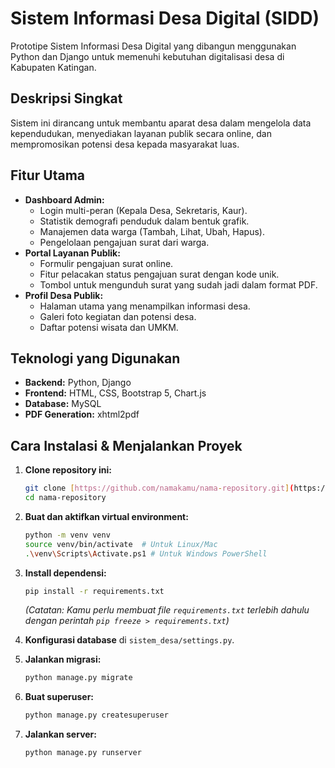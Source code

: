 # Sistem Informasi Desa Digital (SIDD)

Prototipe Sistem Informasi Desa Digital yang dibangun menggunakan Python dan Django untuk memenuhi kebutuhan digitalisasi desa di Kabupaten Katingan.

## Deskripsi Singkat

Sistem ini dirancang untuk membantu aparat desa dalam mengelola data kependudukan, menyediakan layanan publik secara online, dan mempromosikan potensi desa kepada masyarakat luas.

## Fitur Utama

-   **Dashboard Admin:**
    -   Login multi-peran (Kepala Desa, Sekretaris, Kaur).
    -   Statistik demografi penduduk dalam bentuk grafik.
    -   Manajemen data warga (Tambah, Lihat, Ubah, Hapus).
    -   Pengelolaan pengajuan surat dari warga.
-   **Portal Layanan Publik:**
    -   Formulir pengajuan surat online.
    -   Fitur pelacakan status pengajuan surat dengan kode unik.
    -   Tombol untuk mengunduh surat yang sudah jadi dalam format PDF.
-   **Profil Desa Publik:**
    -   Halaman utama yang menampilkan informasi desa.
    -   Galeri foto kegiatan dan potensi desa.
    -   Daftar potensi wisata dan UMKM.

## Teknologi yang Digunakan

-   **Backend:** Python, Django
-   **Frontend:** HTML, CSS, Bootstrap 5, Chart.js
-   **Database:** MySQL
-   **PDF Generation:** xhtml2pdf

## Cara Instalasi & Menjalankan Proyek

1.  **Clone repository ini:**
    ```bash
    git clone [https://github.com/namakamu/nama-repository.git](https://github.com/namakamu/nama-repository.git)
    cd nama-repository
    ```

2.  **Buat dan aktifkan virtual environment:**
    ```bash
    python -m venv venv
    source venv/bin/activate  # Untuk Linux/Mac
    .\venv\Scripts\Activate.ps1 # Untuk Windows PowerShell
    ```

3.  **Install dependensi:**
    ```bash
    pip install -r requirements.txt
    ```
    *(Catatan: Kamu perlu membuat file `requirements.txt` terlebih dahulu dengan perintah `pip freeze > requirements.txt`)*

4.  **Konfigurasi database** di `sistem_desa/settings.py`.

5.  **Jalankan migrasi:**
    ```bash
    python manage.py migrate
    ```

6.  **Buat superuser:**
    ```bash
    python manage.py createsuperuser
    ```

7.  **Jalankan server:**
    ```bash
    python manage.py runserver
    ```
